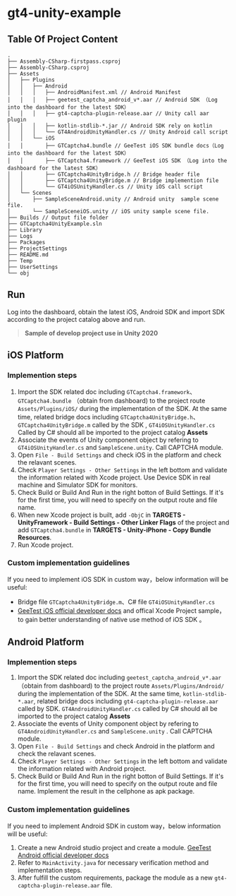 # gt4-unity-example

## Table Of Project Content 

```
.
├── Assembly-CSharp-firstpass.csproj
├── Assembly-CSharp.csproj
├── Assets
│   ├── Plugins
│   │   ├── Android
│   │   │   ├── AndroidManifest.xml // Android Manifest
│   │   │   ├── geetest_captcha_android_v*.aar // Android SDK （Log into the dashboard for the latest SDK）
│   │   │   ├── gt4-captcha-plugin-release.aar // Unity call aar plugin
│   │   │   ├── kotlin-stdlib-*.jar // Android SDK rely on kotlin 
│   │   │   └── GT4AndroidUnityHandler.cs // Unity Android call script
│   │   └── iOS
│   │       ├── GTCaptcha4.bundle // GeeTest iOS SDK bundle docs（Log into the dashboard for the latest SDK）
│   │       ├── GTCaptcha4.framework // GeeTest iOS SDK （Log into the dashboard for the latest SDK）
│   │       ├── GTCaptcha4UnityBridge.h // Bridge header file
│   │       ├── GTCaptcha4UnityBridge.m // Bridge implemention file
│   │       └── GT4iOSUnityHandler.cs // Unity iOS call script
│   └── Scenes
│       ├── SampleSceneAndroid.unity // Android unity  sample scene file.
│       └── SampleSceneiOS.unity // iOS unity sample scene file.
├── Builds // Output file folder
├── GTCaptcha4UnityExample.sln
├── Library
├── Logs
├── Packages
├── ProjectSettings
├── README.md
├── Temp
├── UserSettings
└── obj
```

## Run 

Log into the dashboard, obtain the latest iOS, Android SDK and import SDK according to the project catalog above and run. 

> **Sample of develop project use in Unity 2020**

## iOS Platform

### Implemention steps

1. Import the SDK related doc including `GTCaptcha4.framework`、`GTCaptcha4.bundle` （obtain from dashboard) to the project route `Assets/Plugins/iOS/` during the implementation of the SDK. At the same time, related bridge docs including `GTCaptcha4UnityBridge.h`、`GTCaptcha4UnityBridge.m` called by the SDK  , `GT4iOSUnityHandler.cs` Called by C# should all be imported to the project catalog **Assets**  
2. Associate the events of Unity component object by refering to `GT4iOSUnityHandler.cs` and `SampleScene.unity`. Call CAPTCHA module. 
3. Open `File - Build Settings` and check iOS in the platform and check the relavant scenes. 
4. Check `Player Settings - Other Settings` in the left bottom and validate the information related with Xcode project. Use Device SDK in real machine and Simulator SDK for monitors. 
5. Check Build or Build And Run in the right botton of Build Settings. If it's for the first time, you will need to specify on the output route and file name. 
6. When new Xcode project is built, add `-ObjC` in  **TARGETS - UnityFramework - Build Settings - Other Linker Flags**  of the project and add  `GTCaptcha4.bundle` in  **TARGETS - Unity-iPhone - Copy Bundle Resources**. 
7. Run Xcode project. 

### Custom implementation guidelines 

If you need to implement iOS SDK in custom way，below information will be useful:

* Bridge file `GTCaptcha4UnityBridge.m`、C# file `GT4iOSUnityHandler.cs`
* [GeeTest iOS official developer docs](https://docs.geetest.com/BehaviorVerification/deploy/client/ios) and offical Xcode Project sample，to gain better understanding of native use method of iOS SDK 。

## Android Platform

### Implemention steps


1. Import the SDK related doc including `geetest_captcha_android_v*.aar`（obtain from dashboard) to the project route `Assets/Plugins/Android/`  during the implementation of the SDK. At the same time,  `kotlin-stdlib-*.aar`, related bridge docs including `gt4-captcha-plugin-release.aar` called by SDK. `GT4AndroidUnityHandler.cs` called by C# should all be imported to the project catalog **Assets** 
2. Associate the events of Unity component object by refering to  `GT4AndroidUnityHandler.cs` and `SampleScene.unity` . Call CAPTCHA module. 
3. Open `File - Build Settings` and check Android in the platform and check the relavant scenes. 
4. Check `Player Settings - Other Settings` in the left bottom and validate the information related with Android project. 
5. Check Build or Build And Run in the right botton of Build Settings. If it's for the first time, you will need to specify on the output route and file name. Implement the result in the cellphone as apk package. 

### Custom implementation guidelines 

If you need to implement Android SDK in custom way，below information will be useful:

1. Create a new Android studio project and create a module. [GeeTest Android  official developer docs](https://docs.geetest.com/BehaviorVerification/deploy/client/android) 
2. Refer to  `MainActivity.java` for necessary verification method and implementation steps. 
3. After fulfill the custom requirements, package the module as a new  `gt4-captcha-plugin-release.aar` file. 